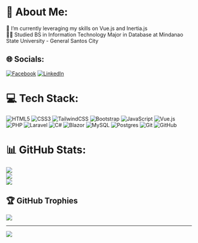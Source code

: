 # 💫 About Me:
🌱 I’m currently leveraging my skills on Vue.js and Inertia.js<br>👨‍🎓 Studied BS in Information Technology Major in Database at Mindanao State University - General Santos City


## 🌐 Socials:
[![Facebook](https://img.shields.io/badge/Facebook-%231877F2.svg?logo=Facebook&logoColor=white)](https://facebook.com/https://www.facebook.com/matthewfang.bilaos) [![LinkedIn](https://img.shields.io/badge/LinkedIn-%230077B5.svg?logo=linkedin&logoColor=white)](https://linkedin.com/in/www.linkedin.com/in/matthew-joseph-bilaos-98637326a/) 

# 💻 Tech Stack:
![HTML5](https://img.shields.io/badge/html5-%23E34F26.svg?style=for-the-badge&logo=html5&logoColor=white) ![CSS3](https://img.shields.io/badge/css3-%231572B6.svg?style=for-the-badge&logo=css3&logoColor=white) ![TailwindCSS](https://img.shields.io/badge/tailwindcss-%2338B2AC.svg?style=for-the-badge&logo=tailwind-css&logoColor=white) ![Bootstrap](https://img.shields.io/badge/bootstrap-%238511FA.svg?style=for-the-badge&logo=bootstrap&logoColor=white) ![JavaScript](https://img.shields.io/badge/javascript-%23323330.svg?style=for-the-badge&logo=javascript&logoColor=%23F7DF1E) ![Vue.js](https://img.shields.io/badge/vue.js-%2335495e.svg?style=for-the-badge&logo=vuedotjs&logoColor=%234FC08D) ![PHP](https://img.shields.io/badge/php-%23777BB4.svg?style=for-the-badge&logo=php&logoColor=white) ![Laravel](https://img.shields.io/badge/laravel-%23FF2D20.svg?style=for-the-badge&logo=laravel&logoColor=white) ![C#](https://img.shields.io/badge/c%23-%23239120.svg?style=for-the-badge&logo=csharp&logoColor=white) ![Blazor](https://img.shields.io/badge/blazor-%235C2D91.svg?style=for-the-badge&logo=blazor&logoColor=white) ![MySQL](https://img.shields.io/badge/mysql-4479A1.svg?style=for-the-badge&logo=mysql&logoColor=white) ![Postgres](https://img.shields.io/badge/postgres-%23316192.svg?style=for-the-badge&logo=postgresql&logoColor=white) ![Git](https://img.shields.io/badge/git-%23F05033.svg?style=for-the-badge&logo=git&logoColor=white) ![GitHub](https://img.shields.io/badge/github-%23121011.svg?style=for-the-badge&logo=github&logoColor=white)
# 📊 GitHub Stats:
![](https://github-readme-stats.vercel.app/api?username=Mattseph&theme=merko&hide_border=false&include_all_commits=false&count_private=false)<br/>
![](https://github-readme-streak-stats.herokuapp.com/?user=Mattseph&theme=merko&hide_border=false&cache_seconds=86400)<br/>
![](https://github-readme-stats.vercel.app/api/top-langs/?username=Mattseph&theme=merko&hide_border=false&count_private=false&layout=compact&hide=python)

## 🏆 GitHub Trophies
![](https://github-profile-trophy.vercel.app/?username=Mattseph&theme=radical&no-frame=false&no-bg=true&margin-w=4)

---
[![](https://visitcount.itsvg.in/api?id=Mattseph&icon=0&color=0)](https://visitcount.itsvg.in)

<!-- Proudly created with GPRM ( https://gprm.itsvg.in ) -->
